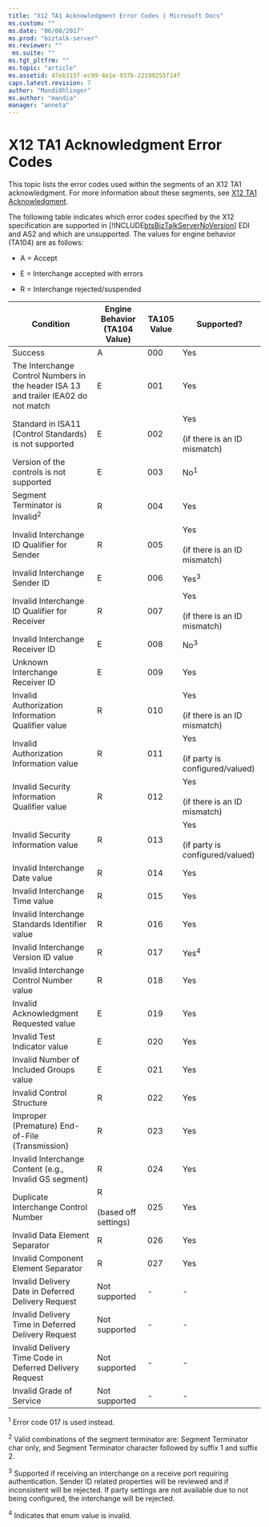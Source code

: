```yaml
---
title: "X12 TA1 Acknowledgment Error Codes | Microsoft Docs"
ms.custom: ""
ms.date: "06/08/2017"
ms.prod: "biztalk-server"
ms.reviewer: ""
 ms.suite: ""
ms.tgt_pltfrm: ""
ms.topic: "article"
ms.assetid: 47eb315f-ec99-4e1e-937b-22199255f14f
caps.latest.revision: 7
author: "MandiOhlinger"
ms.author: "mandia"
manager: "anneta"
---
```

# X12 TA1 Acknowledgment Error Codes
This topic lists the error codes used within the segments of an X12 TA1 acknowledgment. For more information about these segments, see [X12 TA1 Acknowledgment](../core/x12-ta1-acknowledgment.md).  
  
 The following table indicates which error codes specified by the X12 specification are supported in [!INCLUDE[btsBizTalkServerNoVersion](../includes/btsbiztalkservernoversion-md.md)] EDI and AS2 and which are unsupported. The values for engine behavior (TA104) are as follows:  
  
-   A = Accept  
  
-   E = Interchange accepted with errors  
  
-   R = Interchange rejected/suspended  
  
|Condition|Engine Behavior (TA104 Value)|TA105 Value|Supported?|  
|---------------|-------------------------------------|-----------------|----------------|  
|Success|A|000|Yes|  
|The Interchange Control Numbers in the header ISA 13 and trailer IEA02 do not match|E|001|Yes|  
|Standard in ISA11 (Control Standards) is not supported|E|002|Yes<br /><br /> (if there is an ID mismatch)|  
|Version of the controls is not supported|E|003|No<sup>1</sup>|  
|Segment Terminator is Invalid<sup>2</sup>|R|004|Yes|  
|Invalid Interchange ID Qualifier for Sender|R|005|Yes<br /><br /> (if there is an ID mismatch)|  
|Invalid Interchange Sender ID|E|006|Yes<sup>3</sup>|  
|Invalid Interchange ID Qualifier for Receiver|R|007|Yes<br /><br /> (if there is an ID mismatch)|  
|Invalid Interchange Receiver ID|E|008|No<sup>3</sup>|  
|Unknown Interchange Receiver ID|E|009|Yes|  
|Invalid Authorization Information Qualifier value|R|010|Yes<br /><br /> (if there is an ID mismatch)|  
|Invalid Authorization Information value|R|011|Yes<br /><br /> (if party is configured/valued)|  
|Invalid Security Information Qualifier value|R|012|Yes<br /><br /> (if there is an ID mismatch)|  
|Invalid Security Information value|R|013|Yes<br /><br /> (if party is configured/valued)|  
|Invalid Interchange Date value|R|014|Yes|  
|Invalid Interchange Time value|R|015|Yes|  
|Invalid Interchange Standards Identifier value|R|016|Yes|  
|Invalid Interchange Version ID value|R|017|Yes<sup>4</sup>|  
|Invalid Interchange Control Number value|R|018|Yes|  
|Invalid Acknowledgment Requested value|E|019|Yes|  
|Invalid Test Indicator value|E|020|Yes|  
|Invalid Number of Included Groups value|E|021|Yes|  
|Invalid Control Structure|R|022|Yes|  
|Improper (Premature) End-of-File (Transmission)|R|023|Yes|  
|Invalid Interchange Content (e.g., Invalid GS segment)|R|024|Yes|  
|Duplicate Interchange Control Number|R<br /><br /> (based off settings)|025|Yes|  
|Invalid Data Element Separator|R|026|Yes|  
|Invalid Component Element Separator|R|027|Yes|  
|Invalid Delivery Date in Deferred Delivery Request|Not supported|-|-|  
|Invalid Delivery Time in Deferred Delivery Request|Not supported|-|-|  
|Invalid Delivery Time Code in Deferred Delivery Request|Not supported|-|-|  
|Invalid Grade of Service|Not supported|-|-|  
  
 <sup>1</sup> Error code 017 is used instead.  
  
 <sup>2</sup> Valid combinations of the segment terminator are: Segment Terminator char only, and Segment Terminator character followed by suffix 1 and suffix 2.  
  
 <sup>3</sup> Supported if receiving an interchange on a receive port requiring authentication. Sender ID related properties will be reviewed and if inconsistent will be rejected. If party settings are not available due to not being configured, the interchange will be rejected.  
  
 <sup>4</sup> Indicates that enum value is invalid.